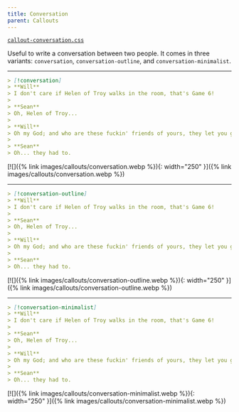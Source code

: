 ```yaml
---
title: Conversation
parent: Callouts
---
```


[`callout-conversation.css`](https://github.com/ElsaTam/obsidian-fancy-a-story/blob/main/snippets/editor/callouts/callout-conversation.css)

Useful to write a conversation between two people. It comes in three variants: `conversation`, `conversation-outline`, and `conversation-minimalist`.

---

```markdown
> [!conversation]
> **Will**
> I don't care if Helen of Troy walks in the room, that's Game 6!
> 
> **Sean**
> Oh, Helen of Troy...
> 
> **Will**
> Oh my God; and who are these fuckin' friends of yours, they let you get away with that?
> 
> **Sean**
> Oh... they had to.
```

[![]({% link images/callouts/conversation.webp %}){: width="250" }]({% link images/callouts/conversation.webp %})

---

```markdown
> [!conversation-outline]
> **Will**
> I don't care if Helen of Troy walks in the room, that's Game 6!
> 
> **Sean**
> Oh, Helen of Troy...
> 
> **Will**
> Oh my God; and who are these fuckin' friends of yours, they let you get away with that?
> 
> **Sean**
> Oh... they had to.
```

[![]({% link images/callouts/conversation-outline.webp %}){: width="250" }]({% link images/callouts/conversation-outline.webp %})

---

```markdown
> [!conversation-minimalist]
> **Will**
> I don't care if Helen of Troy walks in the room, that's Game 6!
> 
> **Sean**
> Oh, Helen of Troy...
> 
> **Will**
> Oh my God; and who are these fuckin' friends of yours, they let you get away with that?
> 
> **Sean**
> Oh... they had to.
```

[![]({% link images/callouts/conversation-minimalist.webp %}){: width="250" }]({% link images/callouts/conversation-minimalist.webp %})

